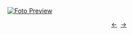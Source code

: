 [![Foto Preview](preview/n906.avif)](https://20essentials.github.io/project-000-906)

<div align="center" style="display: flex; justify-content: center;">
  <a  href="https://github.com/20essentials/project-000-905" target="_blank">&#8592;</a>
  &nbsp;&nbsp;
  <a  href="https://github.com/20essentials/project-000-907" target="_blank">&#8594;</a>
</div>
